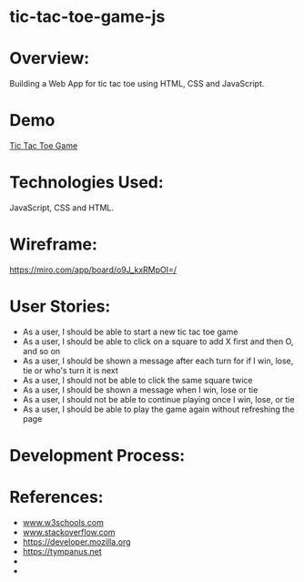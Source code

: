 # tic-tac-toe-game-js



# Overview:

Building a Web App for tic tac toe using HTML, CSS and JavaScript.

# Demo

<a href="https://wmm3636.github.io/tic-tac-toe-game-js/">Tic Tac Toe Game</a>


# Technologies Used:

JavaScript, CSS and HTML.

# Wireframe:

https://miro.com/app/board/o9J_kxRMpOI=/

# User Stories:

- As a user, I should be able to start a new tic tac toe game
- As a user, I should be able to click on a square to add X first and then O, and so on
- As a user, I should be shown a message after each turn for if I win, lose, tie or who's turn it is next
- As a user, I should not be able to click the same square twice
- As a user, I should be shown a message when I win, lose or tie
- As a user, I should not be able to continue playing once I win, lose, or tie
- As a user, I should be able to play the game again without refreshing the page

# Development Process:


# References:

- www.w3schools.com
- www.stackoverflow.com
- https://developer.mozilla.org
- https://tympanus.net
- 
- 